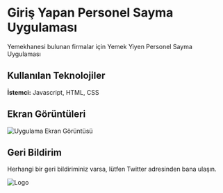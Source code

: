 
# Giriş Yapan Personel Sayma Uygulaması

Yemekhanesi bulunan firmalar için Yemek Yiyen Personel Sayma Uygulaması

## Kullanılan Teknolojiler

**İstemci:** Javascript, HTML, CSS
  
## Ekran Görüntüleri

![Uygulama Ekran Görüntüsü](https://i.hizliresim.com/qe4wvgx.jpg)

  
## Geri Bildirim

Herhangi bir geri bildiriminiz varsa, lütfen Twitter adresinden bana ulaşın.

  
![Logo](https://i.hizliresim.com/90vb3nd.png)

    
